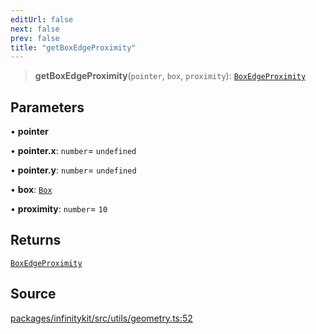 ```yaml
---
editUrl: false
next: false
prev: false
title: "getBoxEdgeProximity"
---
```


> **getBoxEdgeProximity**(`pointer`, `box`, `proximity`): [`BoxEdgeProximity`](../type-aliases/BoxEdgeProximity.md)

## Parameters

• **pointer**

• **pointer\.x**: `number`= `undefined`

• **pointer\.y**: `number`= `undefined`

• **box**: [`Box`](../type-aliases/Box.md)

• **proximity**: `number`= `10`

## Returns

[`BoxEdgeProximity`](../type-aliases/BoxEdgeProximity.md)

## Source

[packages/infinitykit/src/utils/geometry.ts:52](https://github.com/nodenogg-in/alpha-p2p/blob/265a0e2/packages/infinitykit/src/utils/geometry.ts#L52)
